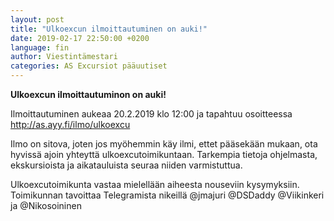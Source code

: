 ```yaml
---
layout: post
title: "Ulkoexcun ilmoittautuminen on auki!"
date: 2019-02-17 22:50:00 +0200
language: fin
author: Viestintämestari
categories: AS Excursiot pääuutiset
---
```

**Ulkoexcun ilmoittautuminon on auki!**

Ilmoittautuminen aukeaa 20.2.2019 klo 12:00 ja tapahtuu osoitteessa
<http://as.ayy.fi/ilmo/ulkoexcu>

Ilmo on sitova, joten jos myöhemmin käy ilmi, ettet pääsekään mukaan, ota hyvissä ajoin yhteyttä ulkoexcutoimikuntaan. Tarkempia tietoja ohjelmasta, ekskursioista ja aikatauluista seuraa niiden varmistuttua.

Ulkoexcutoimikunta vastaa mielellään aiheesta nouseviin kysymyksiin.
Toimikunnan tavoittaa Telegramista nikeillä @jmajuri @DSDaddy @Viikinkeri ja @Nikosoininen

